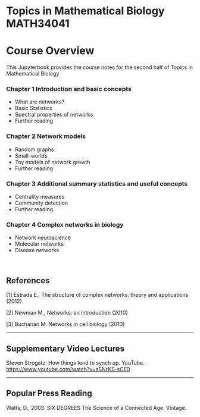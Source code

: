 <!-- #region -->
# Topics in Mathematical Biology MATH34041

# Course Overview

This Jupyterbook provides the course notes for the second half of Topics in Mathematical Biology

### Chapter 1 Introduction and basic concepts
   - What are networks?
   - Basic Statistics   
   - Spectral properties of networks
   - Further reading

### Chapter 2 Network models
   - Random graphs
   - Small-worlds
   - Toy models of network growth
   - Further reading

### Chapter 3 Additional summary statistics and useful concepts
   - Centrality measures
   - Community detection
   - Further reading

### Chapter 4 Complex networks in biology
   - Network neuroscience
   - Molecular networks
   - Disease networks
<br>

## References
[1] Estrada E., The structure of complex networks: theory and applications (2012)

[2] Newman M., Networks: an introduction (2010)

[3] Buchanan M. Networks in cell biology (2010)


------
## Supplementary Video Lectures
Steven Strogatz: How things tend to synch up. YouTube. https://www.youtube.com/watch?v=aSNrKS-sCE0


------
## Popular Press Reading
Watts, D., 2003. SIX DEGREES The Science of a Connected Age. Vintage.
